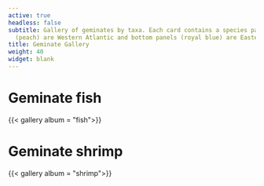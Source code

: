 ```yaml
---
active: true
headless: false
subtitle: Gallery of geminates by taxa. Each card contains a species pair; top panels
  (peach) are Western Atlantic and bottom panels (royal blue) are Eastern Pacific.
title: Geminate Gallery
weight: 40
widget: blank
---
```


# Geminate fish

{{< gallery album = "fish">}}


# Geminate shrimp

{{< gallery album = "shrimp">}}
